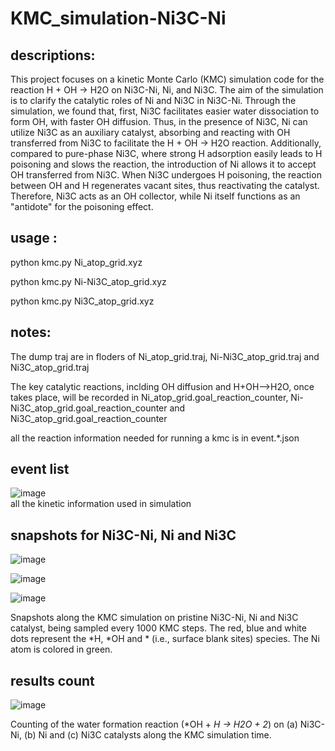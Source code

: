 # KMC_simulation-Ni3C-Ni
## descriptions:

This project focuses on a kinetic Monte Carlo (KMC) simulation code for the reaction H + OH → H2O on Ni3C-Ni, Ni, and Ni3C. The aim of the simulation is to clarify the catalytic roles of Ni and Ni3C in Ni3C-Ni. Through the simulation, we found that, first, Ni3C facilitates easier water dissociation to form OH, with faster OH diffusion. Thus, in the presence of Ni3C, Ni can utilize Ni3C as an auxiliary catalyst, absorbing and reacting with OH transferred from Ni3C to facilitate the H + OH → H2O reaction. Additionally, compared to pure-phase Ni3C, where strong H adsorption easily leads to H poisoning and slows the reaction, the introduction of Ni allows it to accept OH transferred from Ni3C. When Ni3C undergoes H poisoning, the reaction between OH and H regenerates vacant sites, thus reactivating the catalyst. Therefore, Ni3C acts as an OH collector, while Ni itself functions as an "antidote" for the poisoning effect.

## usage : 

python kmc.py Ni_atop_grid.xyz

python kmc.py Ni-Ni3C_atop_grid.xyz

python kmc.py Ni3C_atop_grid.xyz

## notes:
The dump traj are in floders of Ni_atop_grid.traj, Ni-Ni3C_atop_grid.traj and Ni3C_atop_grid.traj <br>

The key catalytic reactions, inclding OH diffusion and H+OH-->H2O, once takes place, will be recorded in Ni_atop_grid.goal_reaction_counter, Ni-Ni3C_atop_grid.goal_reaction_counter and Ni3C_atop_grid.goal_reaction_counter <br>

all the reaction information needed for running a kmc is in event.*.json

## event list
![image](https://github.com/user-attachments/assets/964143f5-f2cd-48d2-8d1a-159fc3904ce2)  <br>
all the kinetic information used in simulation

## snapshots for Ni3C-Ni, Ni and Ni3C
![image](https://github.com/user-attachments/assets/86e8bb6d-5fb9-40bd-9e5c-8ad09fc22a19)  <br>

![image](https://github.com/user-attachments/assets/35e5f579-12ae-4985-a6e1-eadf8d5d7a70) <br>

![image](https://github.com/user-attachments/assets/4becc29a-d46b-4003-9f02-773b7350f4c2) <br>

Snapshots along the KMC simulation on pristine Ni3C-Ni, Ni and Ni3C catalyst, being sampled every 1000 KMC steps. The red, blue and white dots represent the *H, *OH and * (i.e., surface blank sites) species. The Ni atom is colored in green.

## results count
![image](https://github.com/user-attachments/assets/85e54e3b-e5b5-4a11-9af4-07775009d79a)

Counting of the water formation reaction (*OH + *H → H2O + 2*) on (a) Ni3C-Ni, (b) Ni and (c) Ni3C catalysts along the KMC simulation time.


